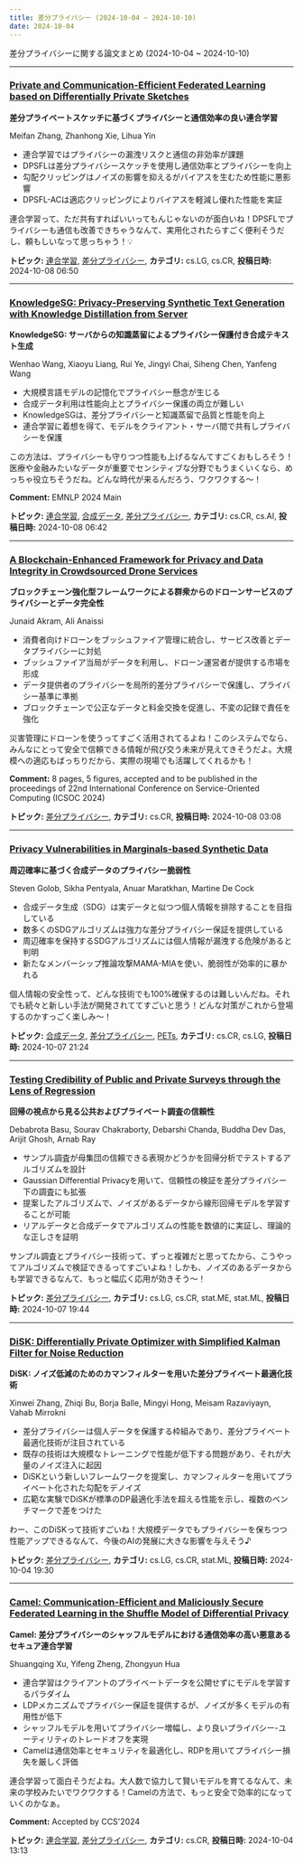 ```yaml
---
title: 差分プライバシー (2024-10-04 ~ 2024-10-10)
date: 2024-10-04
---
```


差分プライバシーに関する論文まとめ (2024-10-04 ~ 2024-10-10)


- - -

### [Private and Communication-Efficient Federated Learning based on Differentially Private Sketches](http://arxiv.org/abs/2410.05733)

**差分プライベートスケッチに基づくプライバシーと通信効率の良い連合学習**

Meifan Zhang, Zhanhong Xie, Lihua Yin

- 連合学習ではプライバシーの漏洩リスクと通信の非効率が課題
- DPSFLは差分プライバシースケッチを使用し通信効率とプライバシーを向上
- 勾配クリッピングはノイズの影響を抑えるがバイアスを生むため性能に悪影響
- DPSFL-ACは適応クリッピングによりバイアスを軽減し優れた性能を実証

連合学習って、ただ共有すればいいってもんじゃないのが面白いね！DPSFLでプライバシーも通信も改善できちゃうなんて、実用化されたらすごく便利そうだし、頼もしいなって思っちゃう！💡



**トピック:** [連合学習](../../fl), [差分プライバシー](../../dp), **カテゴリ:** cs.LG, cs.CR, **投稿日時:** 2024-10-08 06:50


- - -

### [KnowledgeSG: Privacy-Preserving Synthetic Text Generation with Knowledge Distillation from Server](http://arxiv.org/abs/2410.05725)

**KnowledgeSG: サーバからの知識蒸留によるプライバシー保護付き合成テキスト生成**

Wenhao Wang, Xiaoyu Liang, Rui Ye, Jingyi Chai, Siheng Chen, Yanfeng Wang

- 大規模言語モデルの記憶化でプライバシー懸念が生じる
- 合成データ利用は性能向上とプライバシー保護の両立が難しい
- KnowledgeSGは、差分プライバシーと知識蒸留で品質と性能を向上
- 連合学習に着想を得て、モデルをクライアント・サーバ間で共有しプライバシーを保護

この方法は、プライバシーも守りつつ性能も上げるなんてすごくおもしろそう！医療や金融みたいなデータが重要でセンシティブな分野でもうまくいくなら、めっちゃ役立ちそうだね。どんな時代が来るんだろう、ワクワクする～！

**Comment:** EMNLP 2024 Main

**トピック:** [連合学習](../../fl), [合成データ](../../sd), [差分プライバシー](../../dp), **カテゴリ:** cs.CR, cs.AI, **投稿日時:** 2024-10-08 06:42


- - -

### [A Blockchain-Enhanced Framework for Privacy and Data Integrity in Crowdsourced Drone Services](http://arxiv.org/abs/2410.05653)

**ブロックチェーン強化型フレームワークによる群衆からのドローンサービスのプライバシーとデータ完全性**

Junaid Akram, Ali Anaissi

- 消費者向けドローンをブッシュファイア管理に統合し、サービス改善とデータプライバシーに対処
- ブッシュファイア当局がデータを利用し、ドローン運営者が提供する市場を形成
- データ提供者のプライバシーを局所的差分プライバシーで保護し、プライバシー基準に準拠
- ブロックチェーンで公正なデータと料金交換を促進し、不変の記録で責任を強化

災害管理にドローンを使うってすごく活用されてるよね！このシステムでなら、みんなにとって安全で信頼できる情報が飛び交う未来が見えてきそうだよ。大規模への適応もばっちりだから、実際の現場でも活躍してくれるかも！

**Comment:** 8 pages, 5 figures, accepted and to be published in the proceedings   of 22nd International Conference on Service-Oriented Computing (ICSOC 2024)

**トピック:** [差分プライバシー](../../dp), **カテゴリ:** cs.CR, **投稿日時:** 2024-10-08 03:08


- - -

### [Privacy Vulnerabilities in Marginals-based Synthetic Data](http://arxiv.org/abs/2410.05506)

**周辺確率に基づく合成データのプライバシー脆弱性**

Steven Golob, Sikha Pentyala, Anuar Maratkhan, Martine De Cock

- 合成データ生成（SDG）は実データと似つつ個人情報を排除することを目指している
- 数多くのSDGアルゴリズムは強力な差分プライバシー保証を提供している
- 周辺確率を保持するSDGアルゴリズムには個人情報が漏洩する危険があると判明
- 新たなメンバーシップ推論攻撃MAMA-MIAを使い、脆弱性が効率的に暴かれる

個人情報の安全性って、どんな技術でも100%確保するのは難しいんだね。それでも続々と新しい手法が開発されててすごいと思う！どんな対策がこれから登場するのかすっごく楽しみ〜！



**トピック:** [合成データ](../../sd), [差分プライバシー](../../dp), [PETs](../../pets), **カテゴリ:** cs.CR, cs.LG, **投稿日時:** 2024-10-07 21:24


- - -

### [Testing Credibility of Public and Private Surveys through the Lens of Regression](http://arxiv.org/abs/2410.05458)

**回帰の視点から見る公共およびプライベート調査の信頼性**

Debabrota Basu, Sourav Chakraborty, Debarshi Chanda, Buddha Dev Das, Arijit Ghosh, Arnab Ray

- サンプル調査が母集団の信頼できる表現かどうかを回帰分析でテストするアルゴリズムを設計
- Gaussian Differential Privacyを用いて、信頼性の検証を差分プライバシー下の調査にも拡張
- 提案したアルゴリズムで、ノイズがあるデータから線形回帰モデルを学習することが可能
- リアルデータと合成データでアルゴリズムの性能を数値的に実証し、理論的な正しさを証明

サンプル調査とプライバシー技術って、ずっと複雑だと思ってたから、こうやってアルゴリズムで検証できるってすごいよね！しかも、ノイズのあるデータからも学習できるなんて、もっと幅広く応用が効きそう～！



**トピック:** [差分プライバシー](../../dp), **カテゴリ:** cs.LG, cs.CR, stat.ME, stat.ML, **投稿日時:** 2024-10-07 19:44


- - -

### [DiSK: Differentially Private Optimizer with Simplified Kalman Filter for Noise Reduction](http://arxiv.org/abs/2410.03883)

**DiSK: ノイズ低減のためのカマンフィルターを用いた差分プライベート最適化技術**

Xinwei Zhang, Zhiqi Bu, Borja Balle, Mingyi Hong, Meisam Razaviyayn, Vahab Mirrokni

- 差分プライバシーは個人データを保護する枠組みであり、差分プライベート最適化技術が注目されている
- 既存の技術は大規模なトレーニングで性能が低下する問題があり、それが大量のノイズ注入に起因
- DiSKという新しいフレームワークを提案し、カマンフィルターを用いてプライベート化された勾配をデノイズ
- 広範な実験でDiSKが標準のDP最適化手法を超える性能を示し、複数のベンチマークで差をつけた

わー、このDiSKって技術すごいね！大規模データでもプライバシーを保ちつつ性能アップできるなんて、今後のAIの発展に大きな影響を与えそう♪



**トピック:** [差分プライバシー](../../dp), **カテゴリ:** cs.LG, cs.CR, stat.ML, **投稿日時:** 2024-10-04 19:30


- - -

### [Camel: Communication-Efficient and Maliciously Secure Federated Learning in the Shuffle Model of Differential Privacy](http://arxiv.org/abs/2410.03407)

**Camel: 差分プライバシーのシャッフルモデルにおける通信効率の高い悪意あるセキュア連合学習**

Shuangqing Xu, Yifeng Zheng, Zhongyun Hua

- 連合学習はクライアントのプライベートデータを公開せずにモデルを学習するパラダイム
- LDPメカニズムでプライバシー保証を提供するが、ノイズが多くモデルの有用性が低下
- シャッフルモデルを用いてプライバシー増幅し、より良いプライバシー-ユーティリティのトレードオフを実現
- Camelは通信効率とセキュリティを最適化し、RDPを用いてプライバシー損失を厳しく評価

連合学習って面白そうだよね。大人数で協力して賢いモデルを育てるなんて、未来の学校みたいでワクワクする！Camelの方法で、もっと安全で効率的になっていくのかなぁ。

**Comment:** Accepted by CCS'2024

**トピック:** [連合学習](../../fl), [差分プライバシー](../../dp), **カテゴリ:** cs.CR, **投稿日時:** 2024-10-04 13:13
